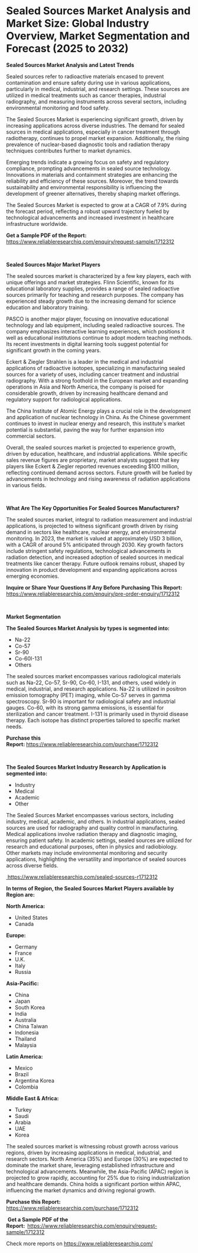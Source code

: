 <p><h1>Sealed Sources Market Analysis and Market Size: Global Industry Overview, Market Segmentation and Forecast (2025 to 2032)</h1></p><p><strong>Sealed Sources Market Analysis and Latest Trends</strong></p>
<p><p>Sealed sources refer to radioactive materials encased to prevent contamination and ensure safety during use in various applications, particularly in medical, industrial, and research settings. These sources are utilized in medical treatments such as cancer therapies, industrial radiography, and measuring instruments across several sectors, including environmental monitoring and food safety.</p><p>The Sealed Sources Market is experiencing significant growth, driven by increasing applications across diverse industries. The demand for sealed sources in medical applications, especially in cancer treatment through radiotherapy, continues to propel market expansion. Additionally, the rising prevalence of nuclear-based diagnostic tools and radiation therapy techniques contributes further to market dynamics.</p><p>Emerging trends indicate a growing focus on safety and regulatory compliance, prompting advancements in sealed source technology. Innovations in materials and containment strategies are enhancing the reliability and efficiency of these sources. Moreover, the trend towards sustainability and environmental responsibility is influencing the development of greener alternatives, thereby shaping market offerings.</p><p>The Sealed Sources Market is expected to grow at a CAGR of 7.9% during the forecast period, reflecting a robust upward trajectory fueled by technological advancements and increased investment in healthcare infrastructure worldwide.</p></p>
<p><strong>Get a Sample PDF of the Report:&nbsp;</strong> <a href="https://www.reliableresearchiq.com/enquiry/request-sample/1712312?utm_campaign=1129&utm_medium=2&utm_source=Github&utm_content=ia&utm_term=11012025&utm_id=sealed-sources">https://www.reliableresearchiq.com/enquiry/request-sample/1712312</a></p>
<p>&nbsp;</p>
<p><strong>Sealed Sources Major Market Players</strong></p>
<p><p>The sealed sources market is characterized by a few key players, each with unique offerings and market strategies. Flinn Scientific, known for its educational laboratory supplies, provides a range of sealed radioactive sources primarily for teaching and research purposes. The company has experienced steady growth due to the increasing demand for science education and laboratory training.</p><p>PASCO is another major player, focusing on innovative educational technology and lab equipment, including sealed radioactive sources. The company emphasizes interactive learning experiences, which positions it well as educational institutions continue to adopt modern teaching methods. Its recent investments in digital learning tools suggest potential for significant growth in the coming years.</p><p>Eckert & Ziegler Strahlen is a leader in the medical and industrial applications of radioactive isotopes, specializing in manufacturing sealed sources for a variety of uses, including cancer treatment and industrial radiography. With a strong foothold in the European market and expanding operations in Asia and North America, the company is poised for considerable growth, driven by increasing healthcare demand and regulatory support for radiological applications.</p><p>The China Institute of Atomic Energy plays a crucial role in the development and application of nuclear technology in China. As the Chinese government continues to invest in nuclear energy and research, this institute's market potential is substantial, paving the way for further expansion into commercial sectors.</p><p>Overall, the sealed sources market is projected to experience growth, driven by education, healthcare, and industrial applications. While specific sales revenue figures are proprietary, market analysts suggest that key players like Eckert & Ziegler reported revenues exceeding $100 million, reflecting continued demand across sectors. Future growth will be fueled by advancements in technology and rising awareness of radiation applications in various fields.</p></p>
<p>&nbsp;</p>
<p><strong>What Are The Key Opportunities For Sealed Sources Manufacturers?</strong></p>
<p><p>The sealed sources market, integral to radiation measurement and industrial applications, is projected to witness significant growth driven by rising demand in sectors like healthcare, nuclear energy, and environmental monitoring. In 2023, the market is valued at approximately USD 3 billion, with a CAGR of around 5% anticipated through 2030. Key growth factors include stringent safety regulations, technological advancements in radiation detection, and increased adoption of sealed sources in medical treatments like cancer therapy. Future outlook remains robust, shaped by innovation in product development and expanding applications across emerging economies.</p></p>
<p><strong>Inquire or Share Your Questions If Any Before Purchasing This Report:</strong> <a href="https://www.reliableresearchiq.com/enquiry/pre-order-enquiry/1712312?utm_campaign=1129&utm_medium=2&utm_source=Github&utm_content=ia&utm_term=11012025&utm_id=sealed-sources">https://www.reliableresearchiq.com/enquiry/pre-order-enquiry/1712312</a></p>
<p>&nbsp;</p>
<p><strong>Market Segmentation</strong></p>
<p><strong>The Sealed Sources Market Analysis by types is segmented into:</strong></p>
<p><ul><li>Na-22</li><li>Co-57</li><li>Sr-90</li><li>Co-60I-131</li><li>Others</li></ul></p>
<p><p>The sealed sources market encompasses various radiological materials such as Na-22, Co-57, Sr-90, Co-60, I-131, and others, used widely in medical, industrial, and research applications. Na-22 is utilized in positron emission tomography (PET) imaging, while Co-57 serves in gamma spectroscopy. Sr-90 is important for radiological safety and industrial gauges. Co-60, with its strong gamma emissions, is essential for sterilization and cancer treatment. I-131 is primarily used in thyroid disease therapy. Each isotope has distinct properties tailored to specific market needs.</p></p>
<p><strong>Purchase this Report:&nbsp;</strong><a href="https://www.reliableresearchiq.com/purchase/1712312?utm_campaign=1129&utm_medium=2&utm_source=Github&utm_content=ia&utm_term=11012025&utm_id=sealed-sources">https://www.reliableresearchiq.com/purchase/1712312</a></p>
<p>&nbsp;</p>
<p><strong>The Sealed Sources Market Industry Research by Application is segmented into:</strong></p>
<p><ul><li>Industry</li><li>Medical</li><li>Academic</li><li>Other</li></ul></p>
<p><p>The Sealed Sources Market encompasses various sectors, including industry, medical, academic, and others. In industrial applications, sealed sources are used for radiography and quality control in manufacturing. Medical applications involve radiation therapy and diagnostic imaging, ensuring patient safety. In academic settings, sealed sources are utilized for research and educational purposes, often in physics and radiobiology. Other markets may include environmental monitoring and security applications, highlighting the versatility and importance of sealed sources across diverse fields.</p></p>
<p><a href="https://www.reliableresearchiq.com/sealed-sources-r1712312?utm_campaign=1129&utm_medium=2&utm_source=Github&utm_content=ia&utm_term=11012025&utm_id=sealed-sources">&nbsp;https://www.reliableresearchiq.com/sealed-sources-r1712312</a></p>
<p><strong>In terms of Region, the Sealed Sources Market Players available by Region are:</strong></p>
<p>
    <p> <strong> North America: </strong>
        <ul>
            <li>United States</li>
            <li>Canada</li>
        </ul>
        </p> 
    <p> <strong> Europe: </strong>
        <ul>
            <li>Germany</li>
            <li>France</li>
            <li>U.K.</li>
            <li>Italy</li>
            <li>Russia</li>
        </ul>
        </p> 
    <p> <strong> Asia-Pacific: </strong>
        <ul>
            <li>China</li>
            <li>Japan</li>
            <li>South Korea</li>
            <li>India</li>
            <li>Australia</li>
            <li>China Taiwan</li>
            <li>Indonesia</li>
            <li>Thailand</li>
            <li>Malaysia</li>
        </ul>
        </p> 
    <p> <strong> Latin America: </strong>
        <ul>
            <li>Mexico</li>
            <li>Brazil</li>
            <li>Argentina Korea</li>
            <li>Colombia</li>
        </ul>
        </p> 
    <p> <strong> Middle East & Africa: </strong>
        <ul>
            <li>Turkey</li>
            <li>Saudi</li>
            <li>Arabia</li>
            <li>UAE</li>
            <li>Korea</li>
        </ul>
    </p>
    </p>
<p><p>The sealed sources market is witnessing robust growth across various regions, driven by increasing applications in medical, industrial, and research sectors. North America (35%) and Europe (30%) are expected to dominate the market share, leveraging established infrastructure and technological advancements. Meanwhile, the Asia-Pacific (APAC) region is projected to grow rapidly, accounting for 25% due to rising industrialization and healthcare demands. China holds a significant portion within APAC, influencing the market dynamics and driving regional growth.</p></p>
<p><strong>Purchase this Report: </strong><a href="https://www.reliableresearchiq.com/purchase/1712312?utm_campaign=1129&utm_medium=2&utm_source=Github&utm_content=ia&utm_term=11012025&utm_id=sealed-sources">https://www.reliableresearchiq.com/purchase/1712312</a></p>
<p>&nbsp;<strong>Get a Sample PDF of the Report:&nbsp;&nbsp;</strong><a href="https://www.reliableresearchiq.com/enquiry/request-sample/1712312?utm_campaign=1129&utm_medium=2&utm_source=Github&utm_content=ia&utm_term=11012025&utm_id=sealed-sources">https://www.reliableresearchiq.com/enquiry/request-sample/1712312</a></p>
<p><strong></strong></p>
<p>Check more reports on <a href="https://www.reliableresearchiq.com/?utm_campaign=1129&utm_medium=2&utm_source=Github&utm_content=ia&utm_term=11012025&utm_id=sealed-sources">https://www.reliableresearchiq.com/</a></p>